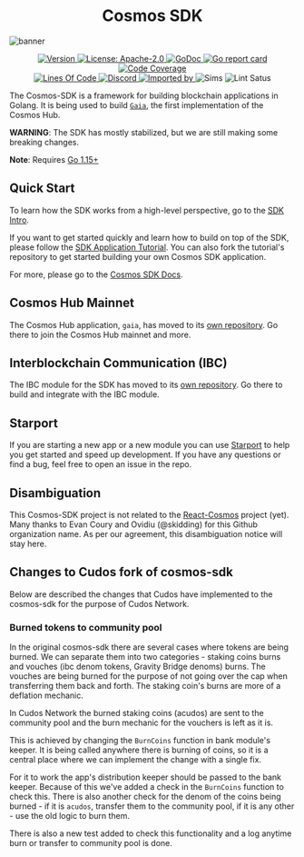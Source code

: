 <!--
parent:
  order: false
-->

<div align="center">
  <h1> Cosmos SDK </h1>
</div>

![banner](docs/cosmos-sdk-image.jpg)

<div align="center">
  <a href="https://github.com/cosmos/cosmos-sdk/releases/latest">
    <img alt="Version" src="https://img.shields.io/github/tag/cosmos/cosmos-sdk.svg" />
  </a>
  <a href="https://github.com/cosmos/cosmos-sdk/blob/master/LICENSE">
    <img alt="License: Apache-2.0" src="https://img.shields.io/github/license/cosmos/cosmos-sdk.svg" />
  </a>
  <a href="https://pkg.go.dev/github.com/cosmos/cosmos-sdk?tab=doc">
    <img alt="GoDoc" src="https://godoc.org/github.com/cosmos/cosmos-sdk?status.svg" />
  </a>
  <a href="https://goreportcard.com/report/github.com/cosmos/cosmos-sdk">
    <img alt="Go report card" src="https://goreportcard.com/badge/github.com/cosmos/cosmos-sdk" />
  </a>
  <a href="https://codecov.io/gh/cosmos/cosmos-sdk">
    <img alt="Code Coverage" src="https://codecov.io/gh/cosmos/cosmos-sdk/branch/master/graph/badge.svg" />
  </a>
</div>
<div align="center">
  <a href="https://github.com/cosmos/cosmos-sdk">
    <img alt="Lines Of Code" src="https://tokei.rs/b1/github/cosmos/cosmos-sdk" />
  </a>
  <a href="https://discord.gg/AzefAFd">
    <img alt="Discord" src="https://img.shields.io/discord/669268347736686612.svg" />
  </a>
  <a href="https://sourcegraph.com/github.com/cosmos/cosmos-sdk?badge">
    <img alt="Imported by" src="https://sourcegraph.com/github.com/cosmos/cosmos-sdk/-/badge.svg" />
  </a>
    <img alt="Sims" src="https://github.com/cosmos/cosmos-sdk/workflows/Sims/badge.svg" />
    <img alt="Lint Satus" src="https://github.com/cosmos/cosmos-sdk/workflows/Lint/badge.svg" />
</div>

The Cosmos-SDK is a framework for building blockchain applications in Golang.
It is being used to build [`Gaia`](https://github.com/cosmos/gaia), the first implementation of the Cosmos Hub.

**WARNING**: The SDK has mostly stabilized, but we are still making some
breaking changes.

**Note**: Requires [Go 1.15+](https://golang.org/dl/)

## Quick Start

To learn how the SDK works from a high-level perspective, go to the [SDK Intro](./docs/intro/overview.md).

If you want to get started quickly and learn how to build on top of the SDK, please follow the [SDK Application Tutorial](https://tutorials.cosmos.network/nameservice/tutorial/00-intro.html). You can also fork the tutorial's repository to get started building your own Cosmos SDK application.

For more, please go to the [Cosmos SDK Docs](./docs/).

## Cosmos Hub Mainnet

The Cosmos Hub application, `gaia`, has moved to its [own repository](https://github.com/cosmos/gaia). Go there to join the Cosmos Hub mainnet and more.

## Interblockchain Communication (IBC)

The IBC module for the SDK has moved to its [own repository](https://github.com/cosmos/ibc-go). Go there to build and integrate with the IBC module.

## Starport

If you are starting a new app or a new module you can use [Starport](https://github.com/tendermint/starport) to help you get started and speed up development. If you have any questions or find a bug, feel free to open an issue in the repo.

## Disambiguation

This Cosmos-SDK project is not related to the [React-Cosmos](https://github.com/react-cosmos/react-cosmos) project (yet). Many thanks to Evan Coury and Ovidiu (@skidding) for this Github organization name. As per our agreement, this disambiguation notice will stay here.

## Changes to Cudos fork of cosmos-sdk

Below are described the changes that Cudos have implemented to the cosmos-sdk for the purpose of Cudos Network.

### Burned tokens to community pool

In the original cosmos-sdk there are several cases where tokens are being burned. We can separate them into two categories - staking coins burns and vouches (ibc denom tokens, Gravity Bridge denoms) burns. The vouches are being burned for the purpose of not going over the cap when transferring them back and forth. The staking coin's burns are more of a deflation mechanic.

In Cudos Network the burned staking coins (acudos) are sent to the community pool and the burn mechanic for the vouchers is left as it is.

This is achieved by changing the `BurnCoins` function in bank module's keeper. It is being called anywhere there is burning of coins, so it is a central place where we can implement the change with a single fix. 

For it to work the app's distribution keeper should be passed to the bank keeper. Because of this we've added a check in the `BurnCoins` function to check this. There is also another check for the denom of the coins being burned - if it is `acudos`, transfer them to the community pool, if it is any other - use the old logic to burn them.

There is also a new test added to check this functionality and a log anytime burn or transfer to community pool is done.
